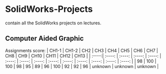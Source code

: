 # SolidWorks-Projects
contain all the SolidWorks projects on lectures.

## Computer Aided Graphic

Assignments score:
| CH1-1 | CH1-2 | CH2 | CH3 | CH4 | CH5 | CH6 | CH7 | CH8 | CH9 | CH10 | CH11 | CH12 | CH13 |
| :----:| :----: | :----: | :----: | :----: | :----: | :----: | :----: | :----: | :----: | :----: | :----: | :----: | :----: |
| 98 | 100 | 100 | 98 | 95 | 89 | 96 | 100 | 92 | 92 | 96 | unknown | unknown | unknown |
